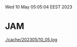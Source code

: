 Wed 10 May 05:05:04 EEST 2023
# JAM
<a href='./cache/202305/10_05.log'>./cache/202305/10_05.log</a>
